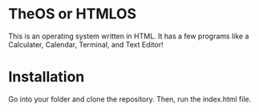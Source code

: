 # TheOS or HTMLOS
This is an operating system written in HTML. It has a few programs like a Calculater, Calendar, Terminal, and Text Editor! 

# Installation
Go into your folder and clone the repository. Then, run the index.html file.

